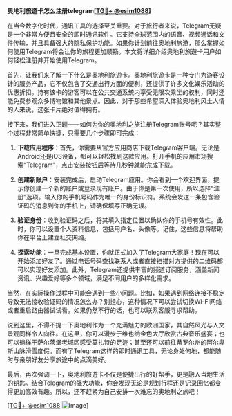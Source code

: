 **奥地利旅遊卡怎么注册telegram[[TG💪+ @esim1088](https://t.me/s/esim1088)]**

在当今数字化时代，通讯工具的选择至关重要。对于旅行者来说，Telegram无疑是一个非常方便且安全的即时通讯软件。它支持全球范围内的语音、视频通话和文件传输，并且具备强大的隐私保护功能。如果你计划前往奥地利旅游，那么掌握如何使用Telegram将会让你的旅程更加顺畅。本文将详细介绍奥地利旅遊卡用户如何轻松注册并开始使用Telegram。

首先，让我们来了解一下什么是奥地利旅遊卡。奥地利旅遊卡是一种专门为游客设计的服务产品，它不仅包含了交通出行方面的便利，还提供了许多文化娱乐活动的优惠折扣。持有该卡的游客可以在公共交通系统内享受无限次乘坐的权利，同时还能免费参观众多博物馆和其他景点。因此，对于那些希望深入体验奥地利风土人情的人来说，这张卡片绝对值得拥有。

接下来，我们进入正题——如何为你的奥地利之旅注册Telegram账号呢？其实整个过程非常简单快捷，只需要几个步骤即可完成：

1. **下载应用程序**：首先，你需要从官方应用商店下载Telegram客户端。无论是Android还是iOS设备，都可以轻松找到这款应用。打开手机的应用市场搜索“Telegram”，点击安装按钮后等待几秒钟就能完成下载。

2. **创建新账户**：安装完成后，启动Telegram应用。你会看到一个欢迎界面，提示你创建一个新的账户或登录现有账户。由于你是第一次使用，所以选择“注册”选项。输入你的手机号码作为唯一的身份标识符。系统会发送一条包含验证码的消息到你的手机上，请确保填写正确无误。

3. **验证身份**：收到验证码之后，将其填入指定位置以确认你的手机号有效性。此时，你可以设置个人资料信息，包括用户名、头像等。记住，这些信息将帮助你在平台上建立社交网络。

4. **探索功能**：一旦完成基本设置，你就正式加入了Telegram大家庭！现在可以开始添加好友了。通过电话号码查找联系人或者直接扫描对方提供的二维码都可以实现好友添加。此外，Telegram还提供丰富的频道订阅服务，涵盖新闻资讯、兴趣爱好等多个领域，满足不同用户的多样化需求。

当然，在实际操作过程中可能会遇到一些小问题。比如，如果遇到网络连接不稳定导致无法接收验证码的情况怎么办？别担心，这种情况下可以尝试切换Wi-Fi网络或者重启路由器试试看。如果仍然不行的话，也可以联系客服寻求帮助。

说到这里，不得不提一下奥地利作为一个充满魅力的欧洲国家，其自然风光与人文景观同样令人向往。在这里，你可以漫步于维也纳金色大厅欣赏古典音乐盛宴；也可以徜徉于萨尔茨堡老城区感受莫扎特的足迹；甚至还可以前往蒂罗尔州的阿尔卑斯山脉滑雪度假。而有了Telegram这样的即时通讯工具，无论身处何地，都能随时与亲朋好友分享旅途中的点滴美好。

最后，再次强调一下，奥地利旅遊卡不仅是便捷出行的好帮手，更是融入当地生活的钥匙。结合Telegram的强大功能，你会发现无论是规划行程还是记录回忆都变得更加高效有趣。所以，还不赶紧为自己安排一次难忘的奥地利之旅吧！

[[TG💪+ @esim1088](https://t.me/s/esim1088) ![Image](https://i.postimg.cc/4NQfJmqS/Snipaste-2025-05-13-00-14-12.png)]